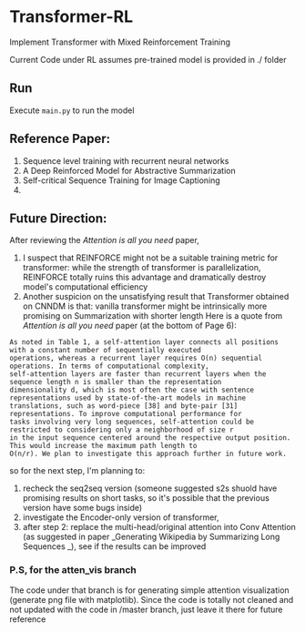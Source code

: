 # Transformer-RL

Implement Transformer with Mixed Reinforcement Training 

Current Code under RL assumes pre-trained model is provided in ./ folder


## Run
Execute ```main.py``` to run the model


## Reference Paper: 
1. Sequence level training with recurrent neural networks
2. A Deep Reinforced Model for Abstractive Summarization
3. Self-critical Sequence Training for Image Captioning
4. 

## Future Direction: 
After reviewing the _Attention is all you need_ paper, 
1. I suspect that REINFORCE
might not be a suitable training metric for transformer: while the strength of transformer 
is parallelization, REINFORCE totally ruins this advantage and dramatically destroy model's
computational efficiency 
2. Another suspicion on the unsatisfying result that Transformer obtained on CNNDM is that: 
vanilla transformer might be intrinsically more promising on Summarization with shorter length
Here is a quote from _Attention is all you need_ paper (at the bottom of Page 6): 
```
As noted in Table 1, a self-attention layer connects all positions with a constant number of sequentially executed 
operations, whereas a recurrent layer requires O(n) sequential operations. In terms of computational complexity, 
self-attention layers are faster than recurrent layers when the sequence length n is smaller than the representation
dimensionality d, which is most often the case with sentence representations used by state-of-the-art models in machine
translations, such as word-piece [38] and byte-pair [31] representations. To improve computational performance for 
tasks involving very long sequences, self-attention could be restricted to considering only a neighborhood of size r 
in the input sequence centered around the respective output position. This would increase the maximum path length to 
O(n/r). We plan to investigate this approach further in future work.
```
so for the next step, I'm planning to:
1. recheck the seq2seq version (someone suggested s2s shuold have promising results on short tasks, so it's possible 
that the previous version have some bugs inside) 
2. investigate the Encoder-only version of transformer, 
3. after step 2: replace the multi-head/original attention into Conv Attention (as suggested in paper _Generating 
Wikipedia by Summarizing Long Sequences _), see if the results can be improved

### P.S, for the atten_vis branch
The code under that branch is for generating simple attention visualization (generate png file with matplotlib). Since the code is totally not cleaned and not updated with the code in /master branch, just leave it there for future reference
